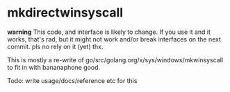 # mkdirectwinsyscall

**warning** This code, and interface is likely to change. If you use it and it works, that's rad, but it might not work and/or break interfaces on the next commit. pls no rely on it (yet) thx.

This is mostly a re-write of go/src/golang.org/x/sys/windows/mkwinsyscall to fit in with bananaphone good.

Todo: write usage/docs/reference etc for this


